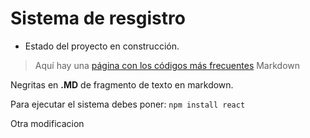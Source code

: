 <h1>Sistema de resgistro</h1>

- Estado del proyecto en construcción.

> Aquí hay una [página con los códigos más frecuentes](https://en.support.wordprss.com/markdown-quick-reference/) Markdown

Negritas en **.MD** de fragmento de texto en markdown.

Para ejecutar el sistema debes poner:
```npm install react```

Otra modificacion
